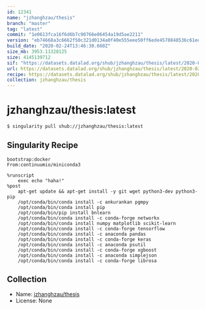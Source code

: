 ```yaml
---
id: 12341
name: "jzhanghzau/thesis"
branch: "master"
tag: "latest"
commit: "1e0613fca16f6d6b7c90766e06454a19d5ae2211"
version: "eb74668a3c6662f50c321d0134a0f40e555eee50ff6ede4578848536c61eebba"
build_date: "2020-02-24T13:46:30.660Z"
size_mb: 3953.11328125
size: 4145139712
sif: "https://datasets.datalad.org/shub/jzhanghzau/thesis/latest/2020-02-24-1e0613fc-eb74668a/eb74668a3c6662f50c321d0134a0f40e555eee50ff6ede4578848536c61eebba.sif"
url: https://datasets.datalad.org/shub/jzhanghzau/thesis/latest/2020-02-24-1e0613fc-eb74668a/
recipe: https://datasets.datalad.org/shub/jzhanghzau/thesis/latest/2020-02-24-1e0613fc-eb74668a/Singularity
collection: jzhanghzau/thesis
---
```


# jzhanghzau/thesis:latest

```bash
$ singularity pull shub://jzhanghzau/thesis:latest
```

## Singularity Recipe

```singularity
bootstrap:docker 
From:continuumio/miniconda3

%runscript
    exec echo "haha!"
%post
    apt-get update && apt-get install -y git wget python3-dev python3-pip
    /opt/conda/bin/conda install -c ankurankan pgmpy
    /opt/conda/bin/conda install pip
    /opt/conda/bin/pip install bnlearn
    /opt/conda/bin/conda install -c conda-forge networkx
    /opt/conda/bin/conda install numpy matplotlib scikit-learn 
    /opt/conda/bin/conda install -c conda-forge tensorflow
    /opt/conda/bin/conda install -c anaconda pandas
    /opt/conda/bin/conda install -c conda-forge keras
    /opt/conda/bin/conda install -c anaconda psutil
    /opt/conda/bin/conda install -c conda-forge xgboost
    /opt/conda/bin/conda install -c anaconda simplejson
    /opt/conda/bin/conda install -c conda-forge librosa
```

## Collection

 - Name: [jzhanghzau/thesis](https://github.com/jzhanghzau/thesis)
 - License: None

